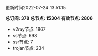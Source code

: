 更新时间2022-07-24 13:51:15

**总订阅: 378**
**总节点: 15304**
**有效节点: 2806**
- v2ray节点: 1867
- ss节点: 698
- ssr节点: 7
- trojan节点: 234
